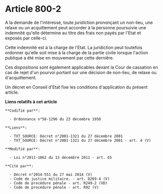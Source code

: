 # Article 800-2

A la demande de l'intéressé, toute juridiction prononçant un non-lieu, une relaxe ou un acquittement peut accorder à la
personne poursuivie une indemnité qu'elle détermine au titre des frais non payés par l'Etat et exposés par celle-ci.

Cette indemnité est à la charge de l'Etat. La juridiction peut toutefois ordonner qu'elle soit mise à la charge de la partie
civile lorsque l'action publique a été mise en mouvement par cette dernière.

Ces dispositions sont également applicables devant la Cour de cassation en cas de rejet d'un pourvoi portant sur une décision
de non-lieu, de relaxe ou d'acquittement. 

Un décret en Conseil d'Etat fixe les conditions d'application du présent article.

**Liens relatifs à cet article**

	**Codifié par**:

	  - Ordonnance n°58-1296 du 23 décembre 1958

	**Liens**:

	  - TXT_SOURCE: Décret n°2001-1321 du 27 décembre 2001
	  - TXT_SOURCE: Décret n°2001-1321 du 27 décembre 2001 - art. 4 (V)

	**Modifié par**:

	  - Loi n°2011-1862 du 13 décembre 2011 - art. 65

	**Cité par**:

	  - Décret n°2014-551 du 27 mai 2014 (V)
	  - Code de justice militaire. - art. D269-4 (V)
	  - Code de procédure pénale - art. R249-2 (VD)
	  - Code de procédure pénale - art. R92 (V)
